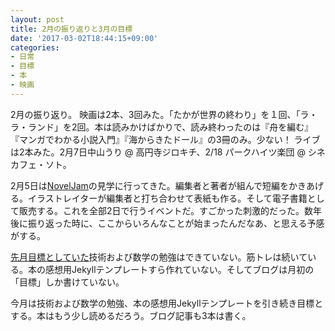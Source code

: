 ```yaml
---
layout: post
title: 2月の振り返りと3月の目標
date: '2017-03-02T18:44:15+09:00'
categories:
- 日常
- 目標
- 本
- 映画
---
```


2月の振り返り。
映画は2本、3回みた。「たかが世界の終わり」を１回、「ラ・ラ・ランド」を2回。本は読みかけばかりで、読み終わったのは『舟を編む』『マンガでわかる小説入門』『海からきたドール』の3冊のみ。少ない！ ライブは2本みた。2月7日中山うり @ 高円寺ジロキチ、2/18 パークハイツ楽団 @ シネカフェ・ソト。

2月5日は[NovelJam](http://noveljam.strikingly.com)の見学に行ってきた。編集者と著者が組んで短編をかきあげる。イラストレイターが編集者と打ち合わせて表紙も作る。そして電子書籍として販売する。これを全部2日で行うイベントだ。すごかった刺激的だった。数年後に振り返った時に、ここからいろんなことが始まったんだなあ、と思える予感がする。

[先月目標としていた](/movabletype/2017/02/jan-review.html)技術および数学の勉強はできていない。筋トレは続いている。本の感想用Jekyllテンプレートすら作れていない。そしてブログは月初の「目標」しか書けていない。

今月は技術および数学の勉強、本の感想用Jekyllテンプレートを引き続き目標とする。本はもう少し読めるだろう。ブログ記事も3本は書く。
